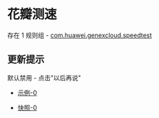 # 花瓣测速

存在 1 规则组 - [com.huawei.genexcloud.speedtest](/src/apps/com.huawei.genexcloud.speedtest.ts)

## 更新提示

默认禁用 - 点击"以后再说"

- [示例-0](https://m.gkd.li/57941037/03083d39-1d4c-4af7-8ba1-77201b2a87f2)

- [快照-0](https://i.gkd.li/import/14061490)

